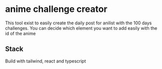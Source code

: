 # anime challenge creator

This tool exist to easily create the daily post for anilist with the 100 days challenges.
You can decide which element you want to add easily with the id of the anime

## Stack

Build with tailwind, react and typescript